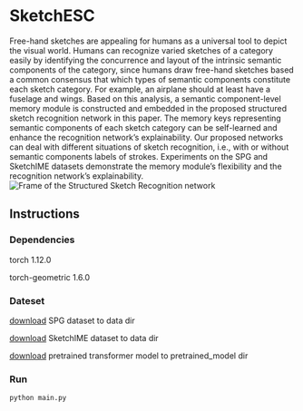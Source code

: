 # SketchESC
Free-hand sketches are appealing for humans as a universal tool to depict the visual world. Humans can recognize varied sketches of a category easily by identifying the concurrence and layout of the intrinsic semantic components of the category, since humans draw free-hand sketches based a common consensus that which types of semantic components constitute each sketch category. For example, an airplane should at least have a fuselage and wings. Based on this analysis, a semantic component-level memory module is constructed and embedded in the proposed structured sketch recognition network in this paper. The memory keys representing semantic components of each sketch category can be self-learned and enhance the recognition network’s explainability. Our proposed networks can deal with different situations of sketch recognition, i.e., with or without semantic components labels of strokes. Experiments on the SPG and SketchIME datasets demonstrate the memory module’s flexibility and the recognition network’s explainability.
![Frame of the Structured Sketch Recognition network](https://note.youdao.com/yws/api/personal/file/WEB9d65247d598695ceb0fddf6276c24e56?method=download&shareKey=91426ee641ce0c3f2d31f5fd99ddc99c)

## Instructions

### Dependencies

torch 1.12.0

torch-geometric 1.6.0

### Dateset

[download](https://drive.google.com/file/d/1R2zOrv5hIv2GOsEwTCZBHLfXcum9j9Ua/view?usp=sharing) SPG dataset to data dir

[download](https://drive.google.com/file/d/1TbaK46IQvI6MCs0JpCcB1Fcx8Nr3i8g8/view?usp=sharing) SketchIME dataset to data dir

[download](https://drive.google.com/file/d/1Mx3zRbZCTDyAUg7S8HSel1v0qJHjRvAX/view?usp=sharing) pretrained transformer model to pretrained_model dir

### Run

``` python main.py ```


